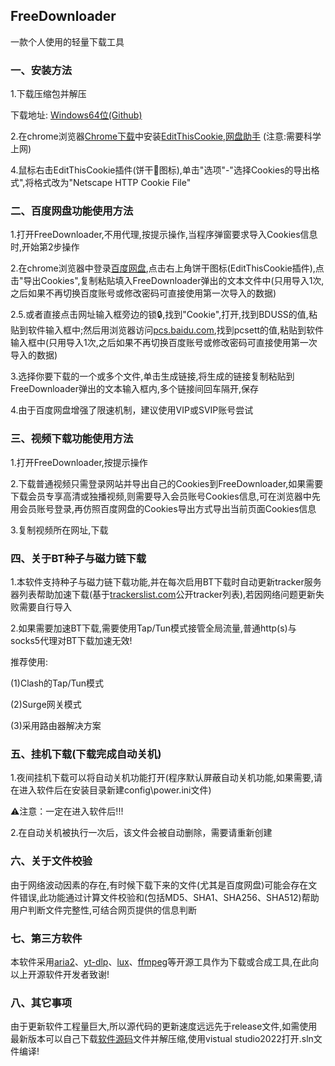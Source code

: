 ## FreeDownloader

一款个人使用的轻量下载工具

### 一、安装方法

1.下载压缩包并解压

下载地址: [Windows64位(Github)](https://github.com/HXHGTS/FreeDownloader/releases/latest/download/FreeDownloader.X64.zip)

2.在chrome浏览器[Chrome下载](https://chrome.google.com)中安装[EditThisCookie](https://chrome.google.com/webstore/detail/editthiscookie/fngmhnnpilhplaeedifhccceomclgfbg?hl=zh-CN),[网盘助手](https://chrome.google.com/webstore/detail/%E7%BD%91%E7%9B%98%E5%8A%A9%E6%89%8B/cfaglmggimoleoclaghmmboppofffdda) (注意:需要科学上网)

4.鼠标右击EditThisCookie插件(饼干🍪图标),单击"选项"-"选择Cookies的导出格式",将格式改为"Netscape HTTP Cookie File"

### 二、百度网盘功能使用方法

1.打开FreeDownloader,不用代理,按提示操作,当程序弹窗要求导入Cookies信息时,开始第2步操作

2.在chrome浏览器中登录[百度网盘](https://pan.baidu.com/disk/home?from=newversion&stayAtHome=true#/all?path=%2F&vmode=list),点击右上角饼干图标(EditThisCookie插件),点击"导出Cookies",复制粘贴填入FreeDownloader弹出的文本文件中(只用导入1次,之后如果不再切换百度账号或修改密码可直接使用第一次导入的数据)

2.5.或者直接点击网址输入框旁边的锁🔒,找到"Cookie",打开,找到BDUSS的值,粘贴到软件输入框中;然后用浏览器访问[pcs.baidu.com](https://pcs.baidu.com),找到pcsett的值,粘贴到软件输入框中(只用导入1次,之后如果不再切换百度账号或修改密码可直接使用第一次导入的数据)

3.选择你要下载的一个或多个文件,单击生成链接,将生成的链接复制粘贴到FreeDownloader弹出的文本输入框内,多个链接间回车隔开,保存

4.由于百度网盘增强了限速机制，建议使用VIP或SVIP账号尝试

### 三、视频下载功能使用方法

1.打开FreeDownloader,按提示操作

2.下载普通视频只需登录网站并导出自己的Cookies到FreeDownloader,如果需要下载会员专享高清或独播视频,则需要导入会员账号Cookies信息,可在浏览器中先用会员账号登录,再仿照百度网盘的Cookies导出方式导出当前页面Cookies信息

3.复制视频所在网址,下载

### 四、关于BT种子与磁力链下载

1.本软件支持种子与磁力链下载功能,并在每次启用BT下载时自动更新tracker服务器列表帮助加速下载(基于[trackerslist.com](https://trackerslist.com/#/zh?id=aria2)公开tracker列表),若因网络问题更新失败需要自行导入

2.如果需要加速BT下载,需要使用Tap/Tun模式接管全局流量,普通http(s)与socks5代理对BT下载加速无效!

推荐使用:

(1)Clash的Tap/Tun模式

(2)Surge网关模式

(3)采用路由器解决方案

### 五、挂机下载(下载完成自动关机)

1.夜间挂机下载可以将自动关机功能打开(程序默认屏蔽自动关机功能,如果需要,请在进入软件后在安装目录新建config\power.ini文件)

⚠注意：一定在进入软件后!!!

2.在自动关机被执行一次后，该文件会被自动删除，需要请重新创建

### 六、关于文件校验

由于网络波动因素的存在,有时候下载下来的文件(尤其是百度网盘)可能会存在文件错误,此功能通过计算文件校验和(包括MD5、SHA1、SHA256、SHA512)帮助用户判断文件完整性,可结合网页提供的信息判断

### 七、第三方软件

本软件采用[aria2](https://aria2.github.io/)、[yt-dlp](https://github.com/yt-dlp/yt-dlp)、[lux](https://github.com/iawia002/lux)、[ffmpeg](https://ffmpeg.org/)等开源工具作为下载或合成工具,在此向以上开源软件开发者致谢!

### 八、其它事项

由于更新软件工程量巨大,所以源代码的更新速度远远先于release文件,如需使用最新版本可以自己下载[软件源码](https://github.com/HXHGTS/FreeDownloader/archive/master.zip)文件并解压缩,使用vistual studio2022打开.sln文件编译!


